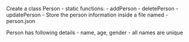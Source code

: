 Create a class Person
    - static functions:
        - addPerson
        - deletePerson
        - updatePerson
    - Store the person information inside a file named
        - person.json

Person has following details
    - name, age, gender
    - all names are unique